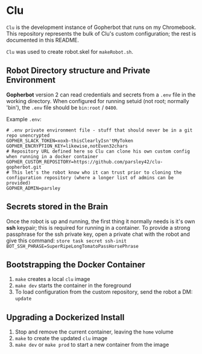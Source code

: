 # Clu
`Clu` is the development instance of Gopherbot that runs on my Chromebook. This repository represents the bulk of Clu's custom configuration; the rest is documented in this README.

`Clu` was used to create robot.skel for `makeRobot.sh`.

## Robot Directory structure and Private Environment
**Gopherbot** version 2 can read credentials and secrets from a `.env` file in the working directory. When configured for running setuid (not root; normally 'bin'), the `.env` file should be `bin:root` / `0400`.

Example `.env`:
```env
# .env private environment file - stuff that should never be in a git repo unencrypted
GOPHER_SLACK_TOKEN=xoxb-thisClearlyIsn'tMyToken
GOPHER_ENCRYPTION_KEY=likewise,notEven32chars
# Repository URL defined here so Clu can clone his own custom config when running in a docker container
GOPHER_CUSTOM_REPOSITORY=https://github.com/parsley42/clu-gopherbot.git
# This let's the robot know who it can trust prior to cloning the configuration repository (where a longer list of admins can be provided)
GOPHER_ADMIN=parsley
```

## Secrets stored in the Brain
Once the robot is up and running, the first thing it normally needs is it's own **ssh** keypair; this is required for running in a container. To provide a strong passphrase for the ssh private key, open a private chat with the robot and give this command:
`store task secret ssh-init BOT_SSH_PHRASE=SuperRipeLongTomatoPassHorsePhrase`

## Bootstrapping the Docker Container

1. `make` creates a local `clu` image
2. `make dev` starts the container in the foreground
3. To load configuration from the custom repository, send the robot a DM: `update`

## Upgrading a Dockerized Install
1. Stop and remove the current container, leaving the `home` volume
2. `make` to create the updated `clu` image
3. `make dev` or `make prod` to start a new container from the image
